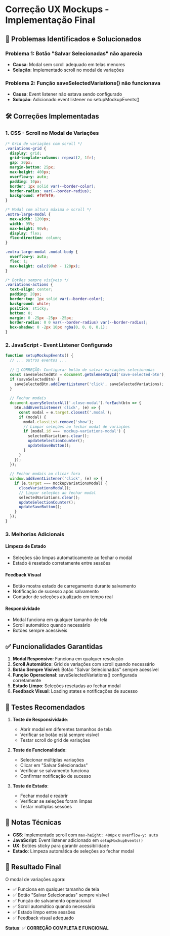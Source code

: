 # Correção UX Mockups - Implementação Final

## 🎯 Problemas Identificados e Solucionados

### **Problema 1: Botão "Salvar Selecionadas" não aparecia**
- **Causa**: Modal sem scroll adequado em telas menores
- **Solução**: Implementado scroll no modal de variações

### **Problema 2: Função saveSelectedVariations() não funcionava**
- **Causa**: Event listener não estava sendo configurado
- **Solução**: Adicionado event listener no setupMockupEvents()

## 🛠️ Correções Implementadas

### **1. CSS - Scroll no Modal de Variações**

```css
/* Grid de variações com scroll */
.variations-grid {
  display: grid;
  grid-template-columns: repeat(2, 1fr);
  gap: 20px;
  margin-bottom: 25px;
  max-height: 400px;
  overflow-y: auto;
  padding: 10px;
  border: 1px solid var(--border-color);
  border-radius: var(--border-radius);
  background: #f9f9f9;
}

/* Modal com altura máxima e scroll */
.extra-large-modal {
  max-width: 1200px;
  width: 95%;
  max-height: 90vh;
  display: flex;
  flex-direction: column;
}

.extra-large-modal .modal-body {
  overflow-y: auto;
  flex: 1;
  max-height: calc(90vh - 120px);
}

/* Botões sempre visíveis */
.variations-actions {
  text-align: center;
  padding: 20px;
  border-top: 1px solid var(--border-color);
  background: white;
  position: sticky;
  bottom: 0;
  margin: 0 -25px -25px -25px;
  border-radius: 0 0 var(--border-radius) var(--border-radius);
  box-shadow: 0 -2px 10px rgba(0, 0, 0, 0.1);
}
```

### **2. JavaScript - Event Listener Configurado**

```javascript
function setupMockupEvents() {
  // ... outros eventos ...
  
  // 🚀 CORREÇÃO: Configurar botão de salvar variações selecionadas
  const saveSelectedBtn = document.getElementById('save-selected-btn');
  if (saveSelectedBtn) {
    saveSelectedBtn.addEventListener('click', saveSelectedVariations);
  }
  
  // Fechar modais
  document.querySelectorAll('.close-modal').forEach(btn => {
    btn.addEventListener('click', (e) => {
      const modal = e.target.closest('.modal');
      if (modal) {
        modal.classList.remove('show');
        // Limpar seleções ao fechar modal de variações
        if (modal.id === 'mockup-variations-modal') {
          selectedVariations.clear();
          updateSelectionCounter();
          updateSaveButton();
        }
      }
    });
  });
  
  // Fechar modais ao clicar fora
  window.addEventListener('click', (e) => {
    if (e.target === mockupVariationsModal) {
      closeVariationsModal();
      // Limpar seleções ao fechar modal
      selectedVariations.clear();
      updateSelectionCounter();
      updateSaveButton();
    }
  });
}
```

### **3. Melhorias Adicionais**

#### **Limpeza de Estado**
- Seleções são limpas automaticamente ao fechar o modal
- Estado é resetado corretamente entre sessões

#### **Feedback Visual**
- Botão mostra estado de carregamento durante salvamento
- Notificação de sucesso após salvamento
- Contador de seleções atualizado em tempo real

#### **Responsividade**
- Modal funciona em qualquer tamanho de tela
- Scroll automático quando necessário
- Botões sempre acessíveis

## ✅ Funcionalidades Garantidas

1. **Modal Responsivo**: Funciona em qualquer resolução
2. **Scroll Automático**: Grid de variações com scroll quando necessário
3. **Botão Sempre Visível**: Botão "Salvar Selecionadas" sempre acessível
4. **Função Operacional**: saveSelectedVariations() configurada corretamente
5. **Estado Limpo**: Seleções resetadas ao fechar modal
6. **Feedback Visual**: Loading states e notificações de sucesso

## 🧪 Testes Recomendados

1. **Teste de Responsividade**:
   - Abrir modal em diferentes tamanhos de tela
   - Verificar se botão está sempre visível
   - Testar scroll do grid de variações

2. **Teste de Funcionalidade**:
   - Selecionar múltiplas variações
   - Clicar em "Salvar Selecionadas"
   - Verificar se salvamento funciona
   - Confirmar notificação de sucesso

3. **Teste de Estado**:
   - Fechar modal e reabrir
   - Verificar se seleções foram limpas
   - Testar múltiplas sessões

## 📝 Notas Técnicas

- **CSS**: Implementado scroll com `max-height: 400px` e `overflow-y: auto`
- **JavaScript**: Event listener adicionado em `setupMockupEvents()`
- **UX**: Botões sticky para garantir acessibilidade
- **Estado**: Limpeza automática de seleções ao fechar modal

## 🎉 Resultado Final

O modal de variações agora:
- ✅ Funciona em qualquer tamanho de tela
- ✅ Botão "Salvar Selecionadas" sempre visível
- ✅ Função de salvamento operacional
- ✅ Scroll automático quando necessário
- ✅ Estado limpo entre sessões
- ✅ Feedback visual adequado

**Status**: ✅ **CORREÇÃO COMPLETA E FUNCIONAL**

